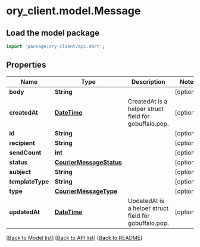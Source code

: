 # ory_client.model.Message

## Load the model package
```dart
import 'package:ory_client/api.dart';
```

## Properties
Name | Type | Description | Notes
------------ | ------------- | ------------- | -------------
**body** | **String** |  | [optional] 
**createdAt** | [**DateTime**](DateTime.md) | CreatedAt is a helper struct field for gobuffalo.pop. | [optional] 
**id** | **String** |  | [optional] 
**recipient** | **String** |  | [optional] 
**sendCount** | **int** |  | [optional] 
**status** | [**CourierMessageStatus**](CourierMessageStatus.md) |  | [optional] 
**subject** | **String** |  | [optional] 
**templateType** | **String** |  | [optional] 
**type** | [**CourierMessageType**](CourierMessageType.md) |  | [optional] 
**updatedAt** | [**DateTime**](DateTime.md) | UpdatedAt is a helper struct field for gobuffalo.pop. | [optional] 

[[Back to Model list]](../README.md#documentation-for-models) [[Back to API list]](../README.md#documentation-for-api-endpoints) [[Back to README]](../README.md)


